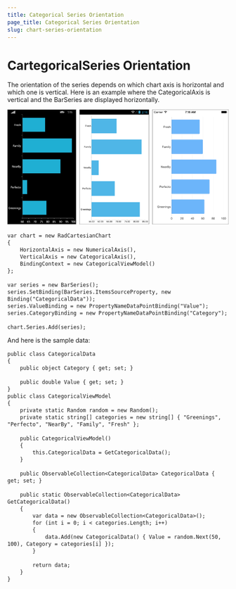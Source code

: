 ```yaml
---
title: Categorical Series Orientation
page_title: Categorical Series Orientation
slug: chart-series-orientation
---
```

# CartegoricalSeries Orientation #

The orientation of the series depends on which chart axis is horizontal and which one is vertical. Here is an example where the CategoricalAxis is vertical and the BarSeries are displayed horizontally.

![Horizontal BarSeries](chart-series-features-horizontal-series.png)

	var chart = new RadCartesianChart
	{
	    HorizontalAxis = new NumericalAxis(),
	    VerticalAxis = new CategoricalAxis(),
	    BindingContext = new CategoricalViewModel()
	};
	
	var series = new BarSeries();
	series.SetBinding(BarSeries.ItemsSourceProperty, new Binding("CategoricalData"));   
	series.ValueBinding = new PropertyNameDataPointBinding("Value");
	series.CategoryBinding = new PropertyNameDataPointBinding("Category");
	
	chart.Series.Add(series);



And here is the sample data:

	public class CategoricalData
	{
	    public object Category { get; set; }
	
	    public double Value { get; set; }
	}
	public class CategoricalViewModel
	{
	    private static Random random = new Random();
	    private static string[] categories = new string[] { "Greenings", "Perfecto", "NearBy", "Family", "Fresh" };
	
	    public CategoricalViewModel()
	    {
	        this.CategoricalData = GetCategoricalData();
	    }
	
	    public ObservableCollection<CategoricalData> CategoricalData { get; set; }
	        
	    public static ObservableCollection<CategoricalData> GetCategoricalData()
	    {
	        var data = new ObservableCollection<CategoricalData>();
	        for (int i = 0; i < categories.Length; i++)
	        {
	            data.Add(new CategoricalData() { Value = random.Next(50, 100), Category = categories[i] });
	        }
	
	        return data;
	    }
	}



